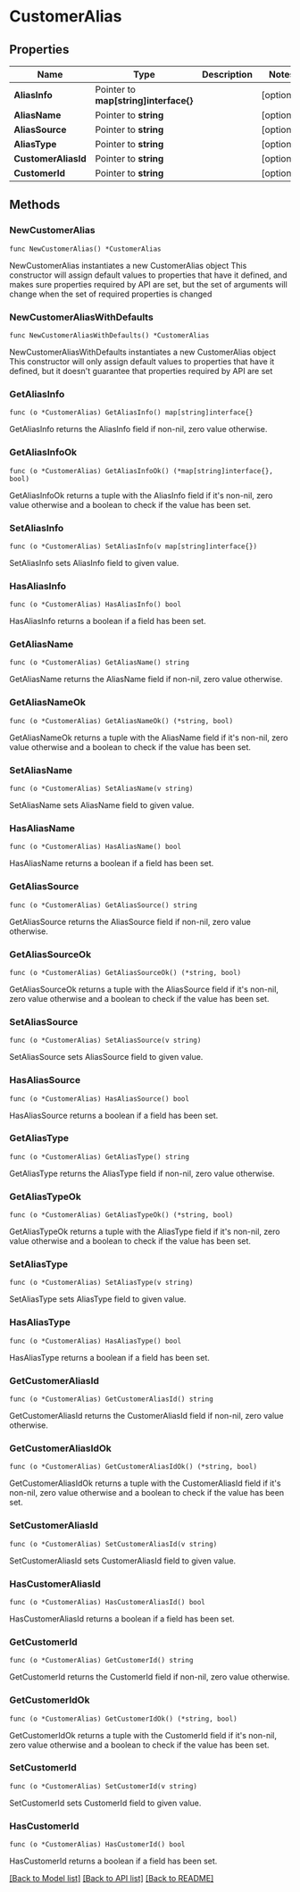# CustomerAlias

## Properties

Name | Type | Description | Notes
------------ | ------------- | ------------- | -------------
**AliasInfo** | Pointer to **map[string]interface{}** |  | [optional] 
**AliasName** | Pointer to **string** |  | [optional] 
**AliasSource** | Pointer to **string** |  | [optional] 
**AliasType** | Pointer to **string** |  | [optional] 
**CustomerAliasId** | Pointer to **string** |  | [optional] 
**CustomerId** | Pointer to **string** |  | [optional] 

## Methods

### NewCustomerAlias

`func NewCustomerAlias() *CustomerAlias`

NewCustomerAlias instantiates a new CustomerAlias object
This constructor will assign default values to properties that have it defined,
and makes sure properties required by API are set, but the set of arguments
will change when the set of required properties is changed

### NewCustomerAliasWithDefaults

`func NewCustomerAliasWithDefaults() *CustomerAlias`

NewCustomerAliasWithDefaults instantiates a new CustomerAlias object
This constructor will only assign default values to properties that have it defined,
but it doesn't guarantee that properties required by API are set

### GetAliasInfo

`func (o *CustomerAlias) GetAliasInfo() map[string]interface{}`

GetAliasInfo returns the AliasInfo field if non-nil, zero value otherwise.

### GetAliasInfoOk

`func (o *CustomerAlias) GetAliasInfoOk() (*map[string]interface{}, bool)`

GetAliasInfoOk returns a tuple with the AliasInfo field if it's non-nil, zero value otherwise
and a boolean to check if the value has been set.

### SetAliasInfo

`func (o *CustomerAlias) SetAliasInfo(v map[string]interface{})`

SetAliasInfo sets AliasInfo field to given value.

### HasAliasInfo

`func (o *CustomerAlias) HasAliasInfo() bool`

HasAliasInfo returns a boolean if a field has been set.

### GetAliasName

`func (o *CustomerAlias) GetAliasName() string`

GetAliasName returns the AliasName field if non-nil, zero value otherwise.

### GetAliasNameOk

`func (o *CustomerAlias) GetAliasNameOk() (*string, bool)`

GetAliasNameOk returns a tuple with the AliasName field if it's non-nil, zero value otherwise
and a boolean to check if the value has been set.

### SetAliasName

`func (o *CustomerAlias) SetAliasName(v string)`

SetAliasName sets AliasName field to given value.

### HasAliasName

`func (o *CustomerAlias) HasAliasName() bool`

HasAliasName returns a boolean if a field has been set.

### GetAliasSource

`func (o *CustomerAlias) GetAliasSource() string`

GetAliasSource returns the AliasSource field if non-nil, zero value otherwise.

### GetAliasSourceOk

`func (o *CustomerAlias) GetAliasSourceOk() (*string, bool)`

GetAliasSourceOk returns a tuple with the AliasSource field if it's non-nil, zero value otherwise
and a boolean to check if the value has been set.

### SetAliasSource

`func (o *CustomerAlias) SetAliasSource(v string)`

SetAliasSource sets AliasSource field to given value.

### HasAliasSource

`func (o *CustomerAlias) HasAliasSource() bool`

HasAliasSource returns a boolean if a field has been set.

### GetAliasType

`func (o *CustomerAlias) GetAliasType() string`

GetAliasType returns the AliasType field if non-nil, zero value otherwise.

### GetAliasTypeOk

`func (o *CustomerAlias) GetAliasTypeOk() (*string, bool)`

GetAliasTypeOk returns a tuple with the AliasType field if it's non-nil, zero value otherwise
and a boolean to check if the value has been set.

### SetAliasType

`func (o *CustomerAlias) SetAliasType(v string)`

SetAliasType sets AliasType field to given value.

### HasAliasType

`func (o *CustomerAlias) HasAliasType() bool`

HasAliasType returns a boolean if a field has been set.

### GetCustomerAliasId

`func (o *CustomerAlias) GetCustomerAliasId() string`

GetCustomerAliasId returns the CustomerAliasId field if non-nil, zero value otherwise.

### GetCustomerAliasIdOk

`func (o *CustomerAlias) GetCustomerAliasIdOk() (*string, bool)`

GetCustomerAliasIdOk returns a tuple with the CustomerAliasId field if it's non-nil, zero value otherwise
and a boolean to check if the value has been set.

### SetCustomerAliasId

`func (o *CustomerAlias) SetCustomerAliasId(v string)`

SetCustomerAliasId sets CustomerAliasId field to given value.

### HasCustomerAliasId

`func (o *CustomerAlias) HasCustomerAliasId() bool`

HasCustomerAliasId returns a boolean if a field has been set.

### GetCustomerId

`func (o *CustomerAlias) GetCustomerId() string`

GetCustomerId returns the CustomerId field if non-nil, zero value otherwise.

### GetCustomerIdOk

`func (o *CustomerAlias) GetCustomerIdOk() (*string, bool)`

GetCustomerIdOk returns a tuple with the CustomerId field if it's non-nil, zero value otherwise
and a boolean to check if the value has been set.

### SetCustomerId

`func (o *CustomerAlias) SetCustomerId(v string)`

SetCustomerId sets CustomerId field to given value.

### HasCustomerId

`func (o *CustomerAlias) HasCustomerId() bool`

HasCustomerId returns a boolean if a field has been set.


[[Back to Model list]](../README.md#documentation-for-models) [[Back to API list]](../README.md#documentation-for-api-endpoints) [[Back to README]](../README.md)


